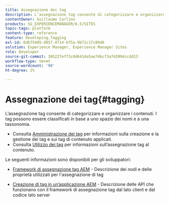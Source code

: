 ```yaml
---
title: Assegnazione dei tag
description: L’assegnazione tag consente di categorizzare e organizzare i contenuti
contentOwner: Guillaume Carlino
products: SG_EXPERIENCEMANAGER/6.5/SITES
topic-tags: platform
content-type: reference
feature: Developing,Tagging
exl-id: 6db75405-d957-4714-b75a-9b71c17c89d6
solution: Experience Manager, Experience Manager Sites
role: Developer
source-git-commit: 305227eff3c0d6414a5ae74bcf3a74309dccdd13
workflow-type: tm+mt
source-wordcount: '98'
ht-degree: 2%

---
```


# Assegnazione dei tag{#tagging}

L’assegnazione tag consente di categorizzare e organizzare i contenuti. I tag possono essere classificati in base a uno spazio dei nomi e a una tassonomia.

* Consulta [Amministrazione dei tag](/help/sites-administering/tags.md) per informazioni sulla creazione e la gestione dei tag e sui tag di contenuto applicati.
* Consulta [Utilizzo dei tag](/help/sites-authoring/tags.md) per informazioni sull’assegnazione tag al contenuto.

Le seguenti informazioni sono disponibili per gli sviluppatori:

* [Framework di assegnazione tag AEM](/help/sites-developing/framework.md) - Descrizione dei nodi e delle proprietà utilizzati per l&#39;assegnazione di tag

* [Creazione di tag in un’applicazione AEM](/help/sites-developing/building.md) - Descrizione delle API che funzionano con il framework di assegnazione tag dal lato client e dal codice lato server
